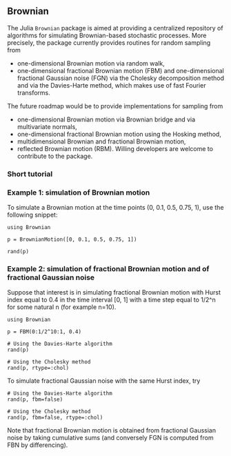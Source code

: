 ## Brownian

The Julia `Brownian` package is aimed at providing a centralized repository of algorithms for simulating Brownian-based
stochastic processes. More precisely, the package currently provides routines for random sampling from
* one-dimensional Brownian motion via random walk,
* one-dimensional fractional Brownian motion (FBM) and one-dimensional fractional Gaussian noise (FGN) via the Cholesky
decomposition method and via the Davies-Harte method, which makes use of fast Fourier transforms.

The future roadmap would be to provide implementations for sampling from
* one-dimensional Brownian motion via Brownian bridge and via multivariate normals,
* one-dimensional fractional Brownian motion using the Hosking method,
* multidimensional Brownian and fractional Brownian motion,
* reflected Brownian motion (RBM).
Willing developers are welcome to contribute to the package.

### Short tutorial

### Example 1: simulation of Brownian motion

To simulate a Brownian motion at the time points (0, 0.1, 0.5, 0.75, 1), use the following snippet:

```
using Brownian

p = BrownianMotion([0, 0.1, 0.5, 0.75, 1])

rand(p)
```

### Example 2: simulation of fractional Brownian motion and of fractional Gaussian noise

Suppose that interest is in simulating fractional Brownian motion with Hurst index equal to 0.4 in the time interval
[0, 1] with a time step equal to 1/2^n for some natural n (for example n=10).

```
using Brownian

p = FBM(0:1/2^10:1, 0.4)

# Using the Davies-Harte algorithm
rand(p)

# Using the Cholesky method
rand(p, rtype=:chol)
```

To simulate fractional Gaussian noise with the same Hurst index, try

```
# Using the Davies-Harte algorithm
rand(p, fbm=false)

# Using the Cholesky method
rand(p, fbm=false, rtype=:chol)
```

Note that fractional Brownian motion is obtained from fractional Gaussian noise by taking cumulative sums (and 
conversely FGN is computed from FBN by differencing).
